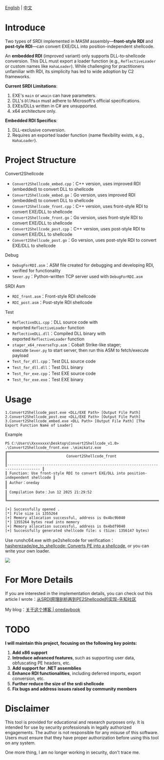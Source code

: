 [English](README.md) | [中文](README_zh.md)
# Introduce

Two types of SRDI implemented in MASM assembly—**front-style RDI** and **post-tyle RDI**—can convert EXE/DLL into position-independent shellcode.

An **embedded RDI** (improved variant) only supports DLL-to-shellcode conversion. This DLL must export a loader function (e.g., `ReflectiveLoader` or custom names like `HahaLoader`). While challenging for practitioners unfamiliar with RDI, its simplicity has led to wide adoption by C2 frameworks.

**Current SRDI Limitations**:
1. EXE's `main` or `wmain` can have parameters.
2. DLL's `DllMain` must adhere to Microsoft's official specifications. 
3. EXEs/DLLs written in C# are unsupported.
4. x64 architecture only.
   

**Embedded RDI Specifics**:
1. DLL-exclusive conversion.
2. Requires an exported loader function (name flexibility exists, e.g., `HahaLoader`).

# Project Structure

Convert2Shellcode
- `Convert2Shellcode_embed.cpp`：C++ version, uses improved RDI (embedded) to convert DLL to shellcode
- `Convert2Shellcode_embed.go`：Go version, uses improved RDI (embedded) to convert DLL to shellcode
- `Convert2Shellcode_front.cpp`：C++ version, uses front-style RDI to convert EXE/DLL to shellcode
- `Convert2Shellcode_front.go`：Go version, uses front-style RDI to convert EXE/DLL to shellcode
- `Convert2Shellcode_post.cpp`：C++ version, uses post-style RDI to convert EXE/DLL to shellcode
- `Convert2Shellcode_post.go`：Go version, uses post-style RDI to convert EXE/DLL to shellcode

Debug
- `DebugForRDI.asm`：ASM file created for debugging and developing RDI, verified for functionality
- `Sever.py`：Python-written TCP server used with `DebugForRDI.asm`

SRDI Asm
- `RDI_front.asm`：Front-style RDI shellcode
- `RDI_post.asm`：Post-style RDI shellcode

Test
- `ReflectiveDLL.cpp`：DLL source code with exported `ReflectiveLoader` function
- `ReflectiveDLL.dll`：Compiled DLL binary with exported `ReflectiveLoader` function
- `stager_x64_reverseTcp.asm`：Cobalt Strike-like stager; execute `Sever.py` to start server, then run this ASM to fetch/execute payload
- `Test_for_dll.cpp`：Test DLL source code
- `Test_for_dll.dll`：Test DLL binary
- `Test_for_exe.cpp`：Test EXE source code
- `Test_for_exe.exe`：Test EXE binary

# Usage

```
1.Convert2Shellcode_post.exe <DLL/EXE Path> [Output File Path]  
2.Convert2Shellcode_post.exe <DLL/EXE Path> [Output File Path]  
3.Convert2Shellcode_embed.exe <DLL Path> [Output File Path] [The Export Function Name of Loader]
```

Example
```
PS C:\Users\Xxxxxxxx\Desktop\Convert2Shellcode_v1.0> .\Convert2Shellcode_front.exe .\mimikatz.exe
╔══════════════════════════════════════════════════════════════════════════════════════╗
║                           Convert2Shellcode_front                                    ║
║------------------------------------------------------------------------------------- ║
║ Function: Use front-style RDI to convert EXE/DLL into position-independent shellcode ║
║ Author：oneday                                                                       ║
║ Compilation Date：Jun 12 2025 21:29:52                                               ║
╚══════════════════════════════════════════════════════════════════════════════════════╝

[+] Successfully opened .
[*] File size is 1355264
[+] Memory allocation successful, address is 0x4bc9b040
[*] 1355264 bytes read into memory
[+] Memory allocation successful, address is 0x4bdf9040
[+] Successfully generated shellcode file: s (Size: 1356147 bytes)
```

Use runshc64.exe with pe2shellcode for verification：[hasherezade/pe_to_shellcode: Converts PE into a shellcode](https://github.com/hasherezade/pe_to_shellcode), or you can write your own loader.

![](https://images-of-oneday.oss-cn-guangzhou.aliyuncs.com/images/2025/06/09/19-07-36-0b50c72fe124b9742c6fec8c67ce04cf-20250609190736-4d79d7.png)

# For More Details

If you are interested in the implementation details, you can check out this article I wrote：[从SRDI原理剖析再到PE2Shellcode的实现-先知社区](https://xz.aliyun.com/news/18239)

My blog：[关于这个博客 | onedaybook](https://oneday.gitbook.io/onedaybook)

# TODO

**I will maintain this project, focusing on the following key points:**
1. **Add x86 support**
2. **Introduce advanced features**, such as supporting user data, obfuscating PE headers, etc.
3. **Add support for .NET assemblies**
4. **Enhance RDI functionalities**, including deferred imports, export conversion, etc.
5. **Further reduce the size of the srdi shellcode**
6. **Fix bugs and address issues raised by community members**

# Disclaimer

This tool is provided for educational and research purposes only. It is intended for use by security professionals in legally authorized engagements. The author is not responsible for any misuse of this software. Users must ensure that they have proper authorization before using this tool on any system.

One more thing, I am no longer working in security, don't trace me.